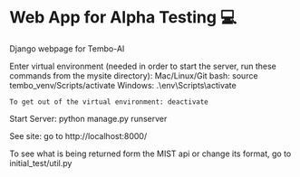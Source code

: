 # Web App for Alpha Testing :computer:
Django webpage for Tembo-AI


Enter virtual environment (needed in order to start the server, run these commands from the mysite directory):
    Mac/Linux/Git bash: source tembo_venv/Scripts/activate
    Windows: .\env\Scripts\activate

    To get out of the virtual environment: deactivate

Start Server:
    python manage.py runserver

See site:
    go to http://localhost:8000/



To see what is being returned form the MIST api or change its format, go to initial_test/util.py
